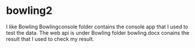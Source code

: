 # bowling2
I like Bowling
Bowlingconsole folder contains the console app that I used to test the data.
The web api is under Bowling folder
bowling.docx conains the result that I used to check  my result.
